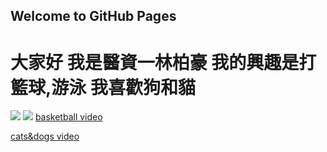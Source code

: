 ## Welcome to GitHub Pages
<h1>
  大家好 我是醫資一林柏豪
  我的興趣是打籃球,游泳
  我喜歡狗和貓
  </h1>
    
   <img src="http://mouse.latercera.com/wp-content/uploads/2017/02/Slam-Dunk-900x599.jpg"/>
   <img src="https://tse4.mm.bing.net/th?id=OIP.ALUPtEzf0WyjybvGfDSC-gHaEo&pid=15.1&P=0&w=273&h=171"/>
   <a href ="https://www.youtube.com/watch?v=9dNS7Bv0_qQ">basketball video</a>
   <p>      </p>
   <a href ="https://www.youtube.com/watch?v=JuQLtbBZKxg">cats&dogs video</a>
    
  
